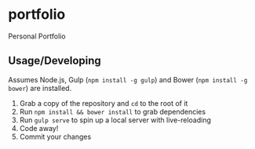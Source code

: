 # portfolio

Personal Portfolio

## Usage/Developing

Assumes Node.js, Gulp (`npm install -g gulp`) and Bower (`npm install -g bower`) are installed.

1. Grab a copy of the repository and `cd` to the root of it
2. Run `npm install && bower install` to grab dependencies
3. Run `gulp serve` to spin up a local server with live-reloading
4. Code away!
5. Commit your changes
